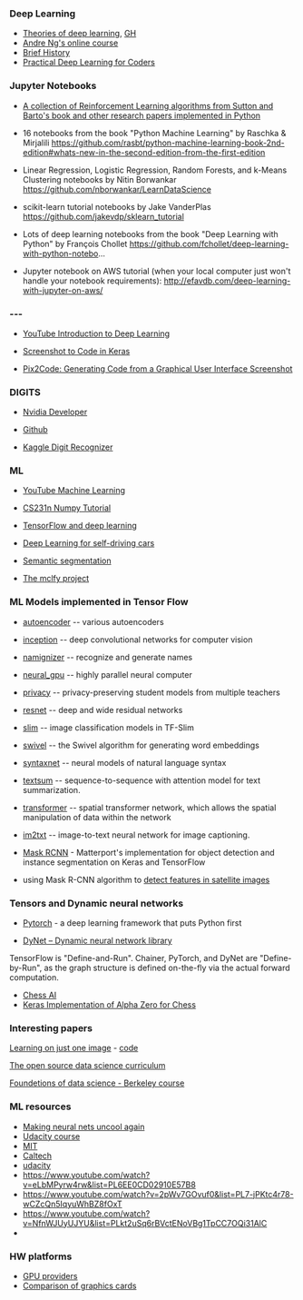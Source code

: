 ### Deep Learning
+ [Theories of deep learning](https://stats385.github.io/), [GH](https://github.com/stats385/stats385.github.io)
+ [Andre Ng's online course](https://www.coursera.org/specializations/deep-learning)
+ [Brief History](http://www.andreykurenkov.com/writing/a-brief-history-of-neural-nets-and-deep-learning/)
+ [Practical Deep Learning for Coders](http://course.fast.ai/)

### Jupyter Notebooks

+ [A collection of Reinforcement Learning algorithms from Sutton and Barto's book and other research papers implemented in Python](https://github.com/Pulkit-Khandelwal/Reinforcement-Learning-Notebooks)

+ 16 notebooks from the book "Python Machine Learning" by Raschka & Mirjalili https://github.com/rasbt/python-machine-learning-book-2nd-edition#whats-new-in-the-second-edition-from-the-first-edition

+ Linear Regression, Logistic Regression, Random Forests, and k-Means Clustering notebooks by Nitin Borwankar https://github.com/nborwankar/LearnDataScience

+ scikit-learn tutorial notebooks by Jake VanderPlas https://github.com/jakevdp/sklearn_tutorial

+ Lots of deep learning notebooks from the book "Deep Learning with Python" by François Chollet https://github.com/fchollet/deep-learning-with-python-notebo...

+ Jupyter notebook on AWS tutorial (when your local computer just won't handle your notebook requirements): http://efavdb.com/deep-learning-with-jupyter-on-aws/


### ---

+ [YouTube Introduction to Deep Learning](https://www.youtube.com/watch?v=S75EdAcXHKk)


+ [Screenshot to Code in Keras](https://github.com/emilwallner/Screenshot-to-code-in-Keras)
+ [Pix2Code: Generating Code from a Graphical User Interface Screenshot](https://github.com/tonybeltramelli/pix2code)

### DIGITS

+ [Nvidia Developer](https://developer.nvidia.com/digits)
+ [Github](https://github.com/NVIDIA/DIGITS)


+ [Kaggle Digit Recognizer](https://www.kaggle.com/c/digit-recognizer)


### ML

+ [YouTube Machine Learning](https://www.youtube.com/playlist?list=PLQVvvaa0QuDfKTOs3Keq_kaG2P55YRn5v)
+ [CS231n Numpy Tutorial](http://cs231n.github.io/python-numpy-tutorial/)
+ [TensorFlow and deep learning](https://cloud.google.com/blog/big-data/2017/01/learn-tensorflow-and-deep-learning-without-a-phd)

+ [Deep Learning for self-driving cars](https://selfdrivingcars.mit.edu/)
+ [Semantic segmentation](https://github.com/mrgloom/awesome-semantic-segmentation)

+ [The mclfy project](https://github.com/NLeSC/mcfly)

### ML Models implemented in Tensor Flow

- [autoencoder](https://github.com/stanfordmlgroup/tf-models/tree/master/autoencoder) -- various autoencoders
- [inception](https://github.com/stanfordmlgroup/tf-models/tree/master/inception) -- deep convolutional networks for computer vision
- [namignizer](https://github.com/stanfordmlgroup/tf-models/tree/master/namignizer) -- recognize and generate names
- [neural_gpu](https://github.com/stanfordmlgroup/tf-models/tree/master/neural_gpu) -- highly parallel neural computer
- [privacy](https://github.com/stanfordmlgroup/tf-models/tree/master/privacy) -- privacy-preserving student models from multiple teachers
- [resnet](https://github.com/stanfordmlgroup/tf-models/tree/master/resnet) -- deep and wide residual networks
- [slim](https://github.com/stanfordmlgroup/tf-models/tree/master/slim) -- image classification models in TF-Slim
- [swivel](https://github.com/stanfordmlgroup/tf-models/tree/master/swivel) -- the Swivel algorithm for generating word embeddings
- [syntaxnet](https://github.com/stanfordmlgroup/tf-models/tree/master/syntaxnet) -- neural models of natural language syntax
- [textsum](https://github.com/stanfordmlgroup/tf-models/tree/master/textsum) -- sequence-to-sequence with attention model for text summarization.
- [transformer](https://github.com/stanfordmlgroup/tf-models/tree/master/transformer) -- spatial transformer network, which allows the spatial manipulation of data within the network
- [im2txt](https://github.com/stanfordmlgroup/tf-models/tree/master/im2txt) -- image-to-text neural network for image captioning.

- [Mask RCNN](https://github.com/matterport/Mask_RCNN) - Matterport's implementation for object detection and instance segmentation on Keras and TensorFlow
- using Mask R-CNN algorithm to [detect features in satellite images](https://github.com/jremillard/images-to-osm)


### Tensors and Dynamic neural networks

* [Pytorch](http://pytorch.org/) - a deep learning framework that puts Python first

* [DyNet – Dynamic neural network library](https://github.com/clab/dynet)

TensorFlow is "Define-and-Run". Chainer, PyTorch, and DyNet are "Define-by-Run", as the graph structure is defined on-the-fly via the actual forward computation.

* [Chess AI](https://github.com/glinscott/leela-chess)
* [Keras Implementation of Alpha Zero for Chess](https://github.com/Zeta36/chess-alpha-zero)

### Interesting papers

[Learning on just one image](https://dmitryulyanov.github.io/deep_image_prior) - [code](https://github.com/DmitryUlyanov/deep-image-prior)

[The open source data science curriculum](http://datasciencemasters.org/)

[Foundetions of data science - Berkeley course](https://www.edx.org/course/foundations-data-science-computational-uc-berkeleyx-data8-1x)


### ML resources

* [Making neural nets uncool again](http://www.fast.ai/)
* [Udacity course](https://www.udacity.com/course/intro-to-machine-learning--ud120)
* [MIT](https://agi.mit.edu/)
* [Caltech](https://work.caltech.edu/telecourse.html)
* [udacity](https://eu.udacity.com/course/intro-to-machine-learning--ud120)
* https://www.youtube.com/watch?v=eLbMPyrw4rw&list=PL6EE0CD02910E57B8
* https://www.youtube.com/watch?v=2pWv7GOvuf0&list=PL7-jPKtc4r78-wCZcQn5IqyuWhBZ8fOxT
* https://www.youtube.com/watch?v=NfnWJUyUJYU&list=PLkt2uSq6rBVctENoVBg1TpCC7OQi31AlC
* 

### HW platforms

* [GPU providers](https://rare-technologies.com/machine-learning-benchmarks-hardware-providers-gpu-part-2/)
* [Comparison of graphics cards](http://timdettmers.com/2017/04/09/which-gpu-for-deep-learning/)
